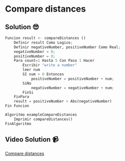 # Compare distances

## Solution 😎

```python
Funcion result <- compareDistances ()
	Definir result Como Logico;
	Definir negativeNumber, positiveNumber Como Real;
	negativeNumber = 0;
	positiveNumber = 0;
	Para count=1 Hasta 5 Con Paso 1 Hacer
		Escribir "write a number"
		leer num
		SI num > 0 Entonces
			positiveNumber = positiveNumber + num;
		SiNo
			negativeNumber = negativeNumber + num;
		FinSi
	FinPara
	result = positiveNumber > Abs(negativeNumber)
Fin Funcion

Algoritmo exampleCompareDistances
	Imprimir compareDistances()
FinAlgoritmo
```

## Video Solution 📹

[Compare distances](https://edpuzzle.com/assignments/63a2252460141141499cdee3/watch)
